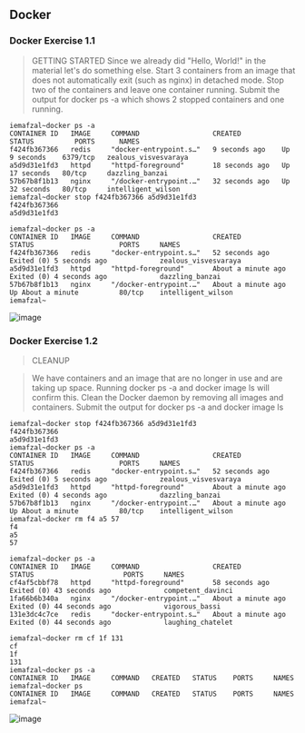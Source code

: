 ## Docker
### **Docker Exercise 1.1**

<div align="centre">

>GETTING STARTED
>Since we already did "Hello, World!" in the material let's do something else.
>Start 3 containers from an image that does not automatically exit (such as nginx) in detached mode.
>Stop two of the containers and leave one container running.
>Submit the output for docker ps -a which shows 2 stopped containers and one running.

```
iemafzal~docker ps -a
CONTAINER ID   IMAGE     COMMAND                  CREATED          STATUS          PORTS      NAMES
f424fb367366   redis     "docker-entrypoint.s…"   9 seconds ago    Up 9 seconds    6379/tcp   zealous_visvesvaraya
a5d9d31e1fd3   httpd     "httpd-foreground"       18 seconds ago   Up 17 seconds   80/tcp     dazzling_banzai
57b67b8f1b13   nginx     "/docker-entrypoint.…"   32 seconds ago   Up 32 seconds   80/tcp     intelligent_wilson
iemafzal~docker stop f424fb367366 a5d9d31e1fd3
f424fb367366
a5d9d31e1fd3
```

```
iemafzal~docker ps -a
CONTAINER ID   IMAGE     COMMAND                  CREATED              STATUS                     PORTS     NAMES
f424fb367366   redis     "docker-entrypoint.s…"   52 seconds ago       Exited (0) 5 seconds ago             zealous_visvesvaraya
a5d9d31e1fd3   httpd     "httpd-foreground"       About a minute ago   Exited (0) 4 seconds ago             dazzling_banzai
57b67b8f1b13   nginx     "/docker-entrypoint.…"   About a minute ago   Up About a minute          80/tcp    intelligent_wilson
iemafzal~
```


![image](../Docker/Images/Docker%201.1%20.png)

</div>


### **Docker Exercise 1.2**

>CLEANUP

>We have containers and an image that are no longer in use and are taking up space. Running docker ps -a and docker image ls will confirm this.
>Clean the Docker daemon by removing all images and containers.
>Submit the output for docker ps -a and docker image ls



```
iemafzal~docker stop f424fb367366 a5d9d31e1fd3
f424fb367366
a5d9d31e1fd3
iemafzal~docker ps -a
CONTAINER ID   IMAGE     COMMAND                  CREATED              STATUS                     PORTS     NAMES
f424fb367366   redis     "docker-entrypoint.s…"   52 seconds ago       Exited (0) 5 seconds ago             zealous_visvesvaraya
a5d9d31e1fd3   httpd     "httpd-foreground"       About a minute ago   Exited (0) 4 seconds ago             dazzling_banzai
57b67b8f1b13   nginx     "/docker-entrypoint.…"   About a minute ago   Up About a minute          80/tcp    intelligent_wilson
iemafzal~docker rm f4 a5 57 
f4
a5
57
```

```
iemafzal~docker ps -a
CONTAINER ID   IMAGE     COMMAND                  CREATED              STATUS                      PORTS     NAMES
cf4af5cbbf78   httpd     "httpd-foreground"       58 seconds ago       Exited (0) 43 seconds ago             competent_davinci
1fa66b6b340a   nginx     "/docker-entrypoint.…"   About a minute ago   Exited (0) 44 seconds ago             vigorous_bassi
131e3dc4c7ce   redis     "docker-entrypoint.s…"   About a minute ago   Exited (0) 44 seconds ago             laughing_chatelet
```

```
iemafzal~docker rm cf 1f 131
cf
1f
131
iemafzal~docker ps -a
CONTAINER ID   IMAGE     COMMAND   CREATED   STATUS    PORTS     NAMES
iemafzal~docker ps 
CONTAINER ID   IMAGE     COMMAND   CREATED   STATUS    PORTS     NAMES
iemafzal~
```
![image](../Docker/Images/Docker%201.2%20.png)
